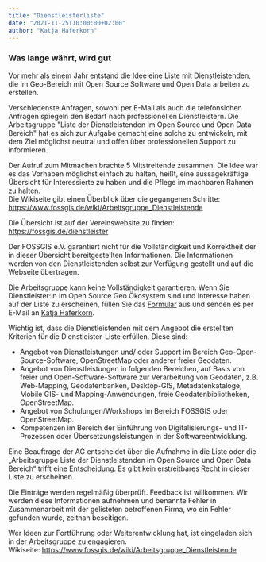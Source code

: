 ```yaml
---
title: "Dienstleisterliste"
date: "2021-11-25T10:00:00+02:00"
author: "Katja Haferkorn"
---
```


### Was lange währt, wird gut

Vor mehr als einem Jahr entstand die Idee eine Liste mit Dienstleistenden, die im Geo-Bereich mit Open Source Software und Open Data arbeiten zu erstellen.

Verschiedenste Anfragen, sowohl per E-Mail als auch die telefonsichen Anfragen spiegeln den Bedarf nach professionellen Dienstleistern.
Die Arbeitsgruppe "Liste der Dienstleistenden im Open Source und Open Data Bereich" hat es sich zur Aufgabe gemacht eine solche zu entwickeln, mit dem Ziel möglichst neutral und offen über professionellen Support zu informieren. 

Der Aufruf zum Mitmachen brachte 5 Mitstreitende zusammen. Die Idee war es das Vorhaben möglichst einfach zu halten, heißt, eine aussagekräftige Übersicht für Interessierte zu haben und die Pflege im machbaren Rahmen zu halten.  
Die Wikiseite gibt einen Überblick über die gegangenen Schritte:
https://www.fossgis.de/wiki/Arbeitsgruppe_Dienstleistende

Die Übersicht ist auf der Vereinswebsite zu finden: https://fossgis.de/dienstleister

Der FOSSGIS e.V. garantiert nicht für die Vollständigkeit und Korrektheit der in dieser Übersicht bereitgestellten Informationen. Die Informationen werden von den Dienstleistenden selbst zur Verfügung gestellt und auf die Webseite übertragen.

Die Arbeitsgruppe kann keine Vollständigkeit garantieren. Wenn Sie Dienstleister:in im Open Source Geo Ökosystem sind und Interesse haben auf der Liste zu erscheinen, füllen Sie das [Formular](https://files.fossgis.de/Koordinierungsstelle/Liste_Dienstleistende/Formular_Liste_Dienstleistende_Website_FOSSGIS-Verein.pdf) aus und senden es per E-Mail an [Katja Haferkorn](mailto:katja.haferkorn@fossgis.de?subject=Formular_Dienstleisterliste).

Wichtig ist, dass die Dienstleistenden mit dem Angebot die erstellten Kriterien für die Dienstleister-Liste erfüllen. Diese sind: 

* Angebot von Dienstleistungen und/ oder Support im Bereich Geo-Open-Source-Software, OpenStreetMap oder anderer freier Geodaten.
* Angebot von Dienstleistungen in folgenden Bereichen, auf Basis von freier und Open-Software-Software zur Verarbeitung von Geodaten, z.B. Web-Mapping, Geodatenbanken, Desktop-GIS, Metadatenkataloge, Mobile GIS- und Mapping-Anwendungen, freie Geodatenbibliotheken, OpenStreetMap. 
* Angebot von Schulungen/Workshops im Bereich FOSSGIS oder OpenStreetMap. 
* Kompetenzen im Bereich der Einführung von Digitalisierungs- und IT-Prozessen oder Übersetzungsleistungen in der Softwareentwicklung.

Eine Beauftrage der AG entscheidet über die Aufnahme in die Liste oder die „Arbeitsgruppe Liste der Dienstleistenden im Open Source und Open Data Bereich“ trifft eine Entscheidung. Es gibt kein erstreitbares Recht in dieser Liste zu erscheinen.

Die Einträge werden regelmäßig überprüft. Feedback ist willkommen. Wir werden diese Informationen aufnehmen und benannte Fehler in Zusammenarbeit mit der gelisteten betroffenen Firma, wo ein Fehler gefunden wurde, zeitnah beseitigen.

Wer Ideen zur Fortführung oder Weiterentwicklung hat, ist eingeladen sich in der Arbeitsgruppe zu engagieren.  
Wikiseite: https://www.fossgis.de/wiki/Arbeitsgruppe_Dienstleistende



